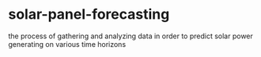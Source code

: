 # solar-panel-forecasting
the process of gathering and analyzing data in order to predict solar power generating on various time horizons
